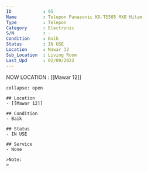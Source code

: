 ```yaml
---
ID            : 95
Name          : Telepon Panasonic KX-TS505 MXB Hitam
Type          : Telepon
Category      : Electronic
S/N           : -
Condition     : Baik
Status        : IN USE
Location      : Mawar 12
Sub_Location  : Living Room
Last_Upd      : 02/09/2022
---
```



NOW LOCATION : [[Mawar 12]]

```ad-History
collapse: open

## Location
- [[Mawar 12]]

## Condition
- Baik

## Status
- IN USE

## Service
- None

>Note:
>


```
